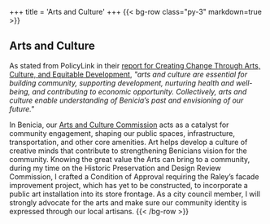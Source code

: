 +++
title = 'Arts and Culture'
+++
{{< bg-row class="py-3" markdown=true >}}
## Arts and Culture

As stated from PolicyLink in their [report for Creating Change Through Arts, Culture, and Equitable Development](https://www.policylink.org/sites/default/files/report_arts_culture_equitable-development.pdf), *"arts and culture are essential for building community, supporting development, nurturing health and well-being, and contributing to economic opportunity. Collectively, arts and culture enable understanding of Benicia’s past and envisioning of our future."*

In Benicia, our [Arts and Culture Commission](https://www.ci.benicia.ca.us/?SEC=D72021F0-6EFD-4EFD-8313-43C5EB17C3EE) acts as a catalyst for community engagement, shaping our public spaces, infrastructure, transportation, and other core amenities. Art helps develop a culture of creative minds that contribute to strengthening Benicians vision for the community. Knowing the great value the Arts can bring to a community, during my time on the Historic Preservation and Design Review Commission, I crafted a Condition of Approval requiring the Raley’s facade improvement project, which has yet to be constructed, to incorporate a public art installation into its store frontage. As a city council member, I will strongly advocate for the arts and make sure our community identity is expressed through our local artisans.
{{< /bg-row >}}